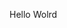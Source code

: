 Hello Wolrd


















































































































































































































































































































































































































































































































































































































































































































































































































































































































































































































































































































